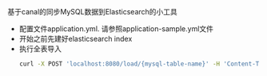 基于canal的同步MySQL数据到Elasticsearch的小工具
* 配置文件application.yml. 请参照application-sample.yml文件
* 开始之前先建好elasticsearch index 
* 执行全表导入
  ```bash
  curl -X POST 'localhost:8080/load/{mysql-table-name}' -H 'Content-Type: application/json' -d '{}'
  ```
